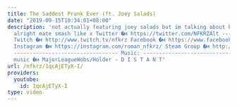 ```yaml
---
title: The Saddest Prank Ever (ft. Joey Salads)
date: "2019-09-15T10:34:01+08:00"
description: 'not actually featuring joey salads but im talking about him in the vid
  alright mate smash like x Twitter �м https://twitter.com/NFKRZAlt ---------------------------------
  Twitch �м http://www.twitch.tv/nfkrz Facebook �м https://www.facebook.com/NFKRZ1
  Instagram �м https://instagram.com/roman_nfkrz/ Steam Group �м http://steamcommunity.com/groups/nfkrzgroup
  --------------------------------- Music: --------------------------------- Outro
  music �м MajorLeagueWobs/Holder - D I S T A N T'
url: /nfkrz/1qcAjETyX-I/
providers:
  youtube:
    id: 1qcAjETyX-I
type: video
---
```

